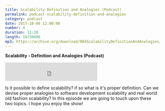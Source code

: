 ```yaml
---
title: Scalability Definition and Analogies (Podcast)
permalink: podcast-scalability-definition-and-analogies
category: podcast
date: 2017-10-08 12:00:00
number: 4
duration: 11:28
length: 10730496
mp3: https://archive.org/download/004ScalabilityDefinitionAndAnalogies/004-scalability-definition-and-analogies.mp3
---
```


**Scalability - Definition and Analogies (Podcast)**

<iframe src="https://archive.org/download/004ScalabilityDefinitionAndAnalogies/004-scalability-definition-and-analogies.mp3" width="300" height="60" frameborder="0" webkitallowfullscreen="true" mozallowfullscreen="true" allowfullscreen></iframe>

Is it possible to define scalability? if so what is it's proper definition.  Can we devise proper analogies to software development scalability and real world old fashion scalability? In this episode we are going to touch upon these two topics.  I hope you enjoy the show!
 
 